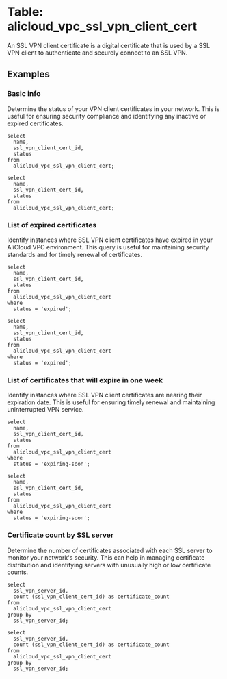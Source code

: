 # Table: alicloud_vpc_ssl_vpn_client_cert

An SSL VPN client certificate is a digital certificate that is used by a SSL VPN client to authenticate and securely connect to an SSL VPN.

## Examples

### Basic info
Determine the status of your VPN client certificates in your network. This is useful for ensuring security compliance and identifying any inactive or expired certificates.

```sql+postgres
select
  name,
  ssl_vpn_client_cert_id,
  status
from
  alicloud_vpc_ssl_vpn_client_cert;
```

```sql+sqlite
select
  name,
  ssl_vpn_client_cert_id,
  status
from
  alicloud_vpc_ssl_vpn_client_cert;
```

### List of expired certificates
Identify instances where SSL VPN client certificates have expired in your AliCloud VPC environment. This query is useful for maintaining security standards and for timely renewal of certificates.

```sql+postgres
select
  name,
  ssl_vpn_client_cert_id,
  status
from
  alicloud_vpc_ssl_vpn_client_cert
where
  status = 'expired';
```

```sql+sqlite
select
  name,
  ssl_vpn_client_cert_id,
  status
from
  alicloud_vpc_ssl_vpn_client_cert
where
  status = 'expired';
```

### List of certificates that will expire in one week
Identify instances where SSL VPN client certificates are nearing their expiration date. This is useful for ensuring timely renewal and maintaining uninterrupted VPN service.

```sql+postgres
select
  name,
  ssl_vpn_client_cert_id,
  status
from
  alicloud_vpc_ssl_vpn_client_cert
where
  status = 'expiring-soon';
```

```sql+sqlite
select
  name,
  ssl_vpn_client_cert_id,
  status
from
  alicloud_vpc_ssl_vpn_client_cert
where
  status = 'expiring-soon';
```

### Certificate count by SSL server
Determine the number of certificates associated with each SSL server to monitor your network's security. This can help in managing certificate distribution and identifying servers with unusually high or low certificate counts.

```sql+postgres
select
  ssl_vpn_server_id,
  count (ssl_vpn_client_cert_id) as certificate_count
from
  alicloud_vpc_ssl_vpn_client_cert
group by
  ssl_vpn_server_id;
```

```sql+sqlite
select
  ssl_vpn_server_id,
  count (ssl_vpn_client_cert_id) as certificate_count
from
  alicloud_vpc_ssl_vpn_client_cert
group by
  ssl_vpn_server_id;
```